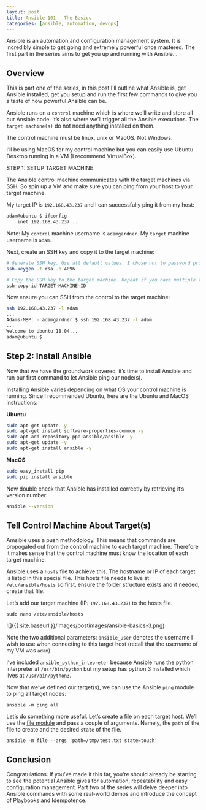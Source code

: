```yaml
---
layout: post
title: Ansible 101 - The Basics
categories: [ansible, automation, devops]
---
```


Ansible is an automation and configuration management system. It is incredibly simple to get going and extremely powerful once mastered. The first part in the series aims to get you up and running with Ansible…

## Overview

This is part one of the series, in this post I’ll outline what Ansible is, get Ansible installed, get you setup and run the first few commands to give you a taste of how powerful Ansible can be.

Ansible runs on a `control` machine which is where we’ll write and store all our Ansible code. It’s also where we’ll trigger all the Ansible executions. The `target machine(s)` do not need anything installed on them.

The control machine must be linux, unix or MacOS. Not Windows.

I’ll be using MacOS for my control machine but you can easily use Ubuntu Desktop running in a VM (I recommend VirtualBox).

STEP 1: SETUP TARGET MACHINE

The Ansible control machine communicates with the target machines via SSH. So spin up a VM and make sure you can ping from your host to your target machine.

My target IP is `192.168.43.237` and I can successfully ping it from my host:

```bash
adam@ubuntu $ ifconfig
    inet 192.168.43.237...
```

Note: My `control` machine username is `adamgardner`. My `target` machine username is `adam`.

Next, create an SSH key and copy it to the target machine:

```bash
# Generate SSH key. Use all default values. I chose not to password protect it
ssh-keygen -t rsa -b 4096

# Copy the SSH key to the target machine. Repeat if you have multiple targets
ssh-copy-id TARGET-MACHINE-ID 
```

Now ensure you can SSH from the control to the target machine:

```bash
ssh 192.168.43.237 -l adam
...
Adams-MBP: - adamgardner $ ssh 192.168.43.237 -l adam
...
Welcome to Ubuntu 18.04...
adam@ubuntu $
```

## Step 2: Install Ansible

Now that we have the groundwork covered, it’s time to install Ansible and run our first command to let Ansible ping our node(s).

Installing Ansible varies depending on what OS your control machine is running. Since I recommended Ubuntu, here are the Ubuntu and MacOS instructions:

**Ubuntu**

```bash
sudo apt-get update -y
sudo apt-get install software-properties-common -y
sudo apt-add-repository ppa:ansible/ansible -y
sudo apt-get update -y
sudo apt-get install ansible -y
```

**MacOS**

```bash
sudo easy_install pip
sudo pip install ansible
```

Now double check that Ansible has installed correctly by retrieving it’s version number:

```bash
ansible --version
```

## Tell Control Machine About Target(s)

Amsible uses a push methodology. This means that commands are propogated out from the control machine to each target machine. Therefore it makes sense that the control machine must know the location of each target machine.

Ansible uses a `hosts` file to achieve this. The hostname or IP of each target is listed in this special file. This hosts file needs to live at `/etc/ansible/hosts` so first, ensure the folder structure exists and if needed, create that file.

Let’s add our target machine (IP: `192.168.43.237`) to the hosts file.

```
sudo nano /etc/ansible/hosts
```

![]({{ site.baseurl }}/images/postimages/ansible-basics-3.png)

Note the two additional parameters: `ansible_user` denotes the username I wish to use when connecting to this target host (recall that the username of my VM was `adam`).

I’ve included `ansible_python_intepreter` because Ansible runs the python interpreter at `/usr/bin/python` but my setup has python 3 installed which lives at `/usr/bin/python3`.

Now that we’ve defined our target(s), we can use the Ansible `ping` module to ping all target nodes:

```
ansible -m ping all
```

Let’s do something more useful. Let’s create a file on each target host. We’ll use the [file module](https://docs.ansible.com/ansible/latest/modules/file_module.html) and pass a couple of arguments. Namely, the `path` of the file to create and the desired `state` of the file.

```
ansible -m file --args 'path=/tmp/test.txt state=touch'
```

## Conclusion

Congratulations. If you’ve made it this far, you’re should already be starting to see the potential Ansible gives for automation, repeatability and easy configuration management. Part two of the series will delve deeper into Ansible commands with some real-world demos and introduce the concept of Playbooks and Idempotence.